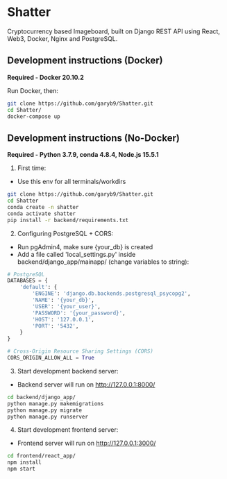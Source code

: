 # Shatter
Cryptocurrency based Imageboard, built on Django REST API using React, Web3, Docker, Nginx and PostgreSQL.


## Development instructions (Docker)
**Required - Docker 20.10.2**

Run Docker, then:
```bash
git clone https://github.com/garyb9/Shatter.git
cd Shatter/
docker-compose up
```


## Development instructions (No-Docker)
**Required - Python 3.7.9, conda 4.8.4, Node.js 15.5.1**

1. First time:
- Use this env for all terminals/workdirs

```bash
git clone https://github.com/garyb9/Shatter.git
cd Shatter
conda create -n shatter
conda activate shatter
pip install -r backend/requirements.txt
```

2. Configuring PostgreSQL + CORS:
- Run pgAdmin4, make sure {your_db} is created
- Add a file called 'local_settings.py' inside backend/django_app/mainapp/ (change variables to string):
  
```python
# PostgreSQL
DATABASES = {
    'default': {
        'ENGINE': 'django.db.backends.postgresql_psycopg2',
        'NAME': '{your_db}',
        'USER': '{your_user}',
        'PASSWORD': '{your_password}',
        'HOST': '127.0.0.1',
        'PORT': '5432',
    }
}

# Cross-Origin Resource Sharing Settings (CORS) 
CORS_ORIGIN_ALLOW_ALL = True
```

3. Start development backend server:
- Backend server will run on http://127.0.0.1:8000/
```bash
cd backend/django_app/
python manage.py makemigrations
python manage.py migrate
python manage.py runserver
```

4. Start development frontend server:
- Frontend server will run on http://127.0.0.1:3000/
```bash
cd frontend/react_app/
npm install
npm start
```
